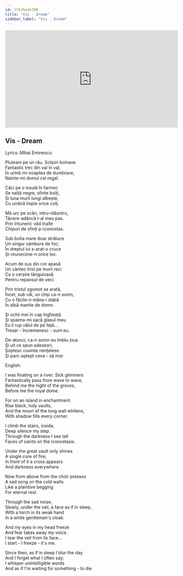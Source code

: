 ```yaml
---
id: 2fGJhw1kIN8
title: "Vis - Dream"
sidebar_label: "Vis - Dream"
---
```


<div class="video-float-container">
  <iframe
    width="560"
    height="315"
    src="https://www.youtube.com/embed/2fGJhw1kIN8"
    title="YouTube video player"
    frameborder="0"
    allow="accelerometer; autoplay; clipboard-write; encrypted-media; gyroscope; picture-in-picture; web-share"
    referrerpolicy="strict-origin-when-cross-origin"
    allowfullscreen
  ></iframe>
</div>

## Vis - Dream

Lyrics: Mihai Eminescu

Pluteam pe un râu. Sclipiri bolnave  
Fantastic trec din val în val,  
În urmă-mi noaptea de dumbrave,  
Nainte-mi domul cel regal.

Căci pe o insulă în farmec  
Se nalță negre, sfinte bolți,  
Și luna murii lungi albește,  
Cu umbră împle orice colț.

Mă urc pe scări, intru-nlăuntru,  
Tăcere-adâncă l-al meu pas.  
Prin întuneric văd înalte  
Chipuri de sfinți p-iconostas.

Sub bolta mare doar străluce  
Un singur sâmbure de foc;  
În dreptul lui s-arat-o cruce  
Și-ntunecime-n orice loc.

Acum de sus din cor apasă  
Un cântec trist pe murii reci  
Ca o cerșire tânguioasă  
Pentru repaosul de veci.

Prin tristul zgomot se arată,  
Încet, sub văl, un chip ca-n somn,  
Cu o făclie-n mâna-i slabă ­  
În albă mantie de domn.

Și ochii mei în cap îngheață  
Și spaima-mi sacă glasul meu.  
Eu îi rup vălul de pe față...  
Tresar ­- încremenesc ­- sunt eu.

De-atunci, ca-n somn eu îmblu ziua  
Și uit ce spun adeseori;  
Șoptesc cuvinte nențelese  
Și parc-aștept ceva - să mor

English:

I was floating on a river. Sick glimmers  
Fantastically pass from wave to wave,  
Behind me the night of the groves,  
Before me the royal dome.

For on an island in enchantment  
Rise black, holy vaults,  
And the moon of the long wall whitens,  
With shadow fills every corner.

I climb the stairs, inside,  
Deep silence my step.  
Through the darkness I see tall  
Faces of saints on the iconostasis.

Under the great vault only shines  
A single core of fire;  
In front of it a cross appears  
And darkness everywhere.

Now from above from the choir presses  
A sad song on the cold walls  
Like a plaintive begging  
For eternal rest.

Through the sad noise,  
Slowly, under the veil, a face as if in sleep,  
With a torch in its weak hand  
In a white gentleman's cloak.

And my eyes in my head freeze  
And fear takes away my voice.  
I tear the veil from its face...  
I start - I freeze - it's me.

Since then, as if in sleep I blur the day  
And I forget what I often say;  
I whisper unintelligible words  
And as if I'm waiting for something - to die
